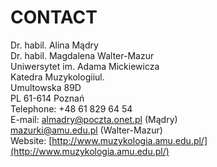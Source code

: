 # CONTACT

Dr. habil. Alina Mądry  
Dr. habil. Magdalena Walter-Mazur  
Uniwersytet im. Adama Mickiewicza  
Katedra Muzykologiiul.   
Umultowska 89D  
PL 61-614 Poznań  
Telephone: +48 61 829 64 54  
E-mail: [almadry@poczta.onet.pl](mailto:almadry@poczta.onet.pl) (Mądry)   
[mazurki@amu.edu.pl](mailto:mazurki@amu.edu.pl) (Walter-Mazur)  
Website: [http://www.muzykologia.amu.edu.pl/](http://www.muzykologia.amu.edu.pl/)